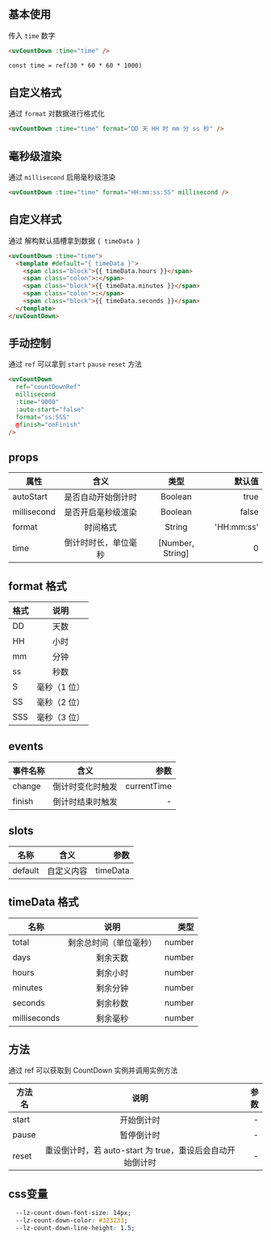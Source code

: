 <script setup>
import useCompStore from '../store/copname.js'
import { onMounted } from 'vue'
const compStore =useCompStore()

onMounted(()=>{
  compStore.updateName('count-down')
})

</script>

## 基本使用

传入 `time` 数字

```html
<uvCountDown :time="time" />

const time = ref(30 * 60 * 60 * 1000)
```

## 自定义格式

通过 `format` 对数据进行格式化

```html
<uvCountDown :time="time" format="DD 天 HH 时 mm 分 ss 秒" />
```

## 毫秒级渲染

通过 `millisecond` 启用毫秒级渲染

```html
<uvCountDown :time="time" format="HH:mm:ss:SS" millisecond />
```

## 自定义样式

通过 解构默认插槽拿到数据 `{ timeData }`

```html
<uvCountDown :time="time">
  <template #default="{ timeData }">
    <span class="block">{{ timeData.hours }}</span>
    <span class="colon">:</span>
    <span class="block">{{ timeData.minutes }}</span>
    <span class="colon">:</span>
    <span class="block">{{ timeData.seconds }}</span>
  </template>
</uvCountDown>
```

## 手动控制

通过 `ref` 可以拿到 `start` `pause` `reset` 方法

```html
<uvCountDown
  ref="countDownRef"
  millisecond
  :time="9000"
  :auto-start="false"
  format="ss:SSS"
  @finish="onFinish"
/>
```

## props

| 属性        |         含义         |       类型       |     默认值 |
| ----------- | :------------------: | :--------------: | ---------: |
| autoStart   |  是否自动开始倒计时  |     Boolean      |       true |
| millisecond |  是否开启毫秒级渲染  |     Boolean      |      false |
| format      |       时间格式       |      String      | 'HH:mm:ss' |
| time        | 倒计时时长，单位毫秒 | [Number, String] |          0 |

## format 格式

| 格式 |     说明     |
| ---- | :----------: |
| DD   |     天数     |
| HH   |     小时     |
| mm   |     分钟     |
| ss   |     秒数     |
| S    | 毫秒（1 位） |
| SS   | 毫秒（2 位） |
| SSS  | 毫秒（3 位） |

## events

| 事件名称 |       含义       |        参数 |
| -------- | :--------------: | ----------: |
| change   | 倒计时变化时触发 | currentTime |
| finish   | 倒计时结束时触发 |           - |

## slots

| 名称    |    含义    |     参数 |
| ------- | :--------: | -------: |
| default | 自定义内容 | timeData |


## timeData 格式

| 名称         |          说明          |   类型 |
| ------------ | :--------------------: | -----: |
| total        | 剩余总时间（单位毫秒） | number |
| days         |        剩余天数        | number |
| hours        |        剩余小时        | number |
| minutes      |        剩余分钟        | number |
| seconds      |        剩余秒数        | number |
| milliseconds |        剩余毫秒        | number |


## 方法

通过 ref 可以获取到 CountDown 实例并调用实例方法

| 方法名 |                           说明                            | 参数 |
| ------ | :-------------------------------------------------------: | ---: |
| start  |                        开始倒计时                         |    - |
| pause  |                        暂停倒计时                         |    - |
| reset  | 重设倒计时，若 auto-start 为 true，重设后会自动开始倒计时 |    - |



## css变量

```css
  --lz-count-down-font-size: 14px;
  --lz-count-down-color: #323233;
  --lz-count-down-line-height: 1.5;
```
